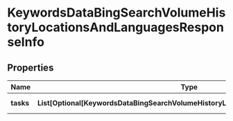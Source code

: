 # KeywordsDataBingSearchVolumeHistoryLocationsAndLanguagesResponseInfo


## Properties

| Name | Type | Description | Notes |
|------------ | ------------- | ------------- | -------------|
**tasks** | **List[Optional[KeywordsDataBingSearchVolumeHistoryLocationsAndLanguagesTaskInfo]]** | array of tasks |[optional]|